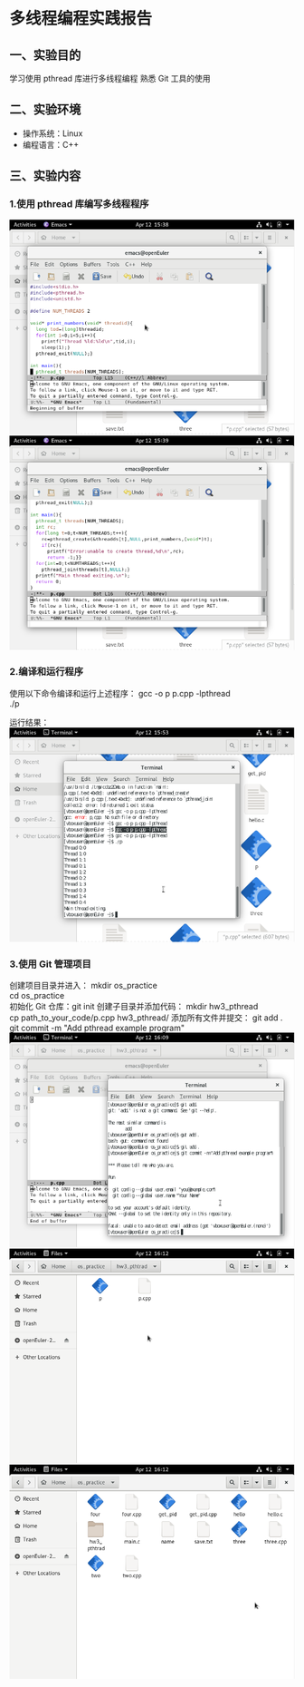 # 多线程编程实践报告  

## 一、实验目的  
学习使用 pthread 库进行多线程编程
熟悉 Git 工具的使用  

## 二、实验环境  
- 操作系统：Linux  
- 编程语言：C++  

## 三、实验内容
### 1.使用 pthread 库编写多线程程序
![alt text](联想截图_20250412153927.png)
![alt text](联想截图_20250412153956.png)
### 2.编译和运行程序
使用以下命令编译和运行上述程序：
gcc -o p p.cpp -lpthread  
./p 

运行结果：
![alt text](联想截图_20250412155354.png)
### 3.使用 Git 管理项目
创建项目目录并进入：
mkdir os_practice  
cd os_practice  
初始化 Git 仓库：git init
创建子目录并添加代码：
mkdir hw3_pthread  
cp path_to_your_code/p.cpp hw3_pthread/ 
添加所有文件并提交：
git add .  
git commit -m "Add pthread example program"  
![alt text](联想截图_20250412161029.png)
![alt text](联想截图_20250412161246.png)
![alt text](联想截图_20250412161259.png)